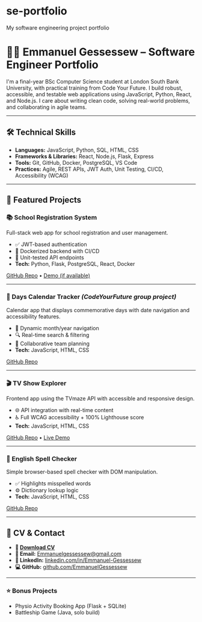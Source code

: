 # se-portfolio
My software engineering project portfolio
# 👨‍💻 Emmanuel Gessessew – Software Engineer Portfolio

I'm a final-year BSc Computer Science student at London South Bank University, with practical training from Code Your Future. I build robust, accessible, and testable web applications using JavaScript, Python, React, and Node.js. I care about writing clean code, solving real-world problems, and collaborating in agile teams.

---

## 🛠 Technical Skills

- **Languages:** JavaScript, Python, SQL, HTML, CSS
- **Frameworks & Libraries:** React, Node.js, Flask, Express
- **Tools:** Git, GitHub, Docker, PostgreSQL, VS Code
- **Practices:** Agile, REST APIs, JWT Auth, Unit Testing, CI/CD, Accessibility (WCAG)

---

## 🚀 Featured Projects

### 📚 School Registration System
Full-stack web app for school registration and user management.
- ✅ JWT-based authentication
- 🐳 Dockerized backend with CI/CD
- 🧪 Unit-tested API endpoints
- **Tech:** Python, Flask, PostgreSQL, React, Docker

[GitHub Repo](#) • [Demo (if available)](#)

---

### 📅 Days Calendar Tracker *(CodeYourFuture group project)*
Calendar app that displays commemorative days with date navigation and accessibility features.
- 📅 Dynamic month/year navigation
- 🔍 Real-time search & filtering
- 👥 Collaborative team planning
- **Tech:** JavaScript, HTML, CSS

[GitHub Repo](#)

---

### 🎬 TV Show Explorer
Frontend app using the TVmaze API with accessible and responsive design.
- 🌐 API integration with real-time content
- ♿️ Full WCAG accessibility + 100% Lighthouse score
- **Tech:** JavaScript, HTML, CSS

[GitHub Repo](#) • [Live Demo](#)

---

### 📝 English Spell Checker
Simple browser-based spell checker with DOM manipulation.
- ✅ Highlights misspelled words
- ⚙️ Dictionary lookup logic
- **Tech:** JavaScript, HTML, CSS

[GitHub Repo](#)

---

## 📄 CV & Contact

- **📄 [Download CV](link-to-SE-CV)**  
- **📧 Email:** Emmanuelgessessew@gmail.com  
- **💼 LinkedIn:** [linkedin.com/in/Emmanuel-Gessessew](https://www.linkedin.com/in/Emmanuel-Gessessew)  
- **💻 GitHub:** [github.com/EmmanuelGessessew](https://github.com/EmmanuelGessessew)

---

### ⭐ Bonus Projects

- Physio Activity Booking App (Flask + SQLite)
- Battleship Game (Java, solo build)
